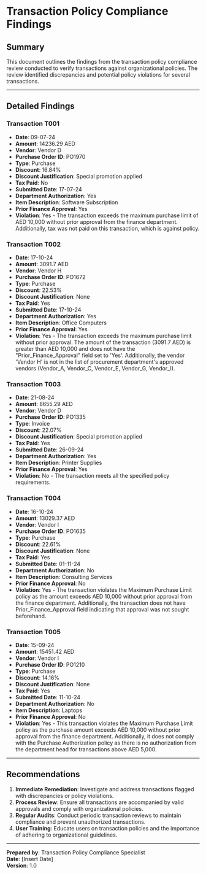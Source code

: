 # Transaction Policy Compliance Findings

## Summary
This document outlines the findings from the transaction policy compliance review conducted to verify transactions against organizational policies. The review identified discrepancies and potential policy violations for several transactions.

---

## Detailed Findings

### Transaction T001
- **Date**: 09-07-24
- **Amount**: 14236.29 AED
- **Vendor**: Vendor D
- **Purchase Order ID**: PO1970
- **Type**: Purchase
- **Discount**: 16.84%
- **Discount Justification**: Special promotion applied
- **Tax Paid**: No
- **Submitted Date**: 17-07-24
- **Department Authorization**: Yes
- **Item Description**: Software Subscription
- **Prior Finance Approval**: Yes
- **Violation**: Yes - The transaction exceeds the maximum purchase limit of AED 10,000 without prior approval from the finance department. Additionally, tax was not paid on this transaction, which is against policy.

### Transaction T002
- **Date**: 17-10-24
- **Amount**: 3091.7 AED
- **Vendor**: Vendor H
- **Purchase Order ID**: PO1672
- **Type**: Purchase
- **Discount**: 22.53%
- **Discount Justification**: None
- **Tax Paid**: Yes
- **Submitted Date**: 17-10-24
- **Department Authorization**: Yes
- **Item Description**: Office Computers
- **Prior Finance Approval**: Yes
- **Violation**: Yes - The transaction exceeds the maximum purchase limit without prior approval. The amount of the transaction (3091.7 AED) is greater than AED 10,000 and does not have the "Prior_Finance_Approval" field set to 'Yes'. Additionally, the vendor 'Vendor H' is not in the list of procurement department's approved vendors (Vendor_A, Vendor_C, Vendor_E, Vendor_G, Vendor_I).

### Transaction T003
- **Date**: 21-08-24
- **Amount**: 8655.29 AED
- **Vendor**: Vendor D
- **Purchase Order ID**: PO1335
- **Type**: Invoice
- **Discount**: 22.07%
- **Discount Justification**: Special promotion applied
- **Tax Paid**: Yes
- **Submitted Date**: 26-09-24
- **Department Authorization**: Yes
- **Item Description**: Printer Supplies
- **Prior Finance Approval**: Yes
- **Violation**: No - The transaction meets all the specified policy requirements.

### Transaction T004
- **Date**: 16-10-24
- **Amount**: 13029.37 AED
- **Vendor**: Vendor I
- **Purchase Order ID**: PO1635
- **Type**: Purchase
- **Discount**: 22.61%
- **Discount Justification**: None
- **Tax Paid**: Yes
- **Submitted Date**: 01-11-24
- **Department Authorization**: No
- **Item Description**: Consulting Services
- **Prior Finance Approval**: No
- **Violation**: Yes - The transaction violates the Maximum Purchase Limit policy as the amount exceeds AED 10,000 without prior approval from the finance department. Additionally, the transaction does not have Prior_Finance_Approval field indicating that approval was not sought beforehand.

### Transaction T005
- **Date**: 15-09-24
- **Amount**: 15451.42 AED
- **Vendor**: Vendor I
- **Purchase Order ID**: PO1210
- **Type**: Purchase
- **Discount**: 14.16%
- **Discount Justification**: None
- **Tax Paid**: Yes
- **Submitted Date**: 11-10-24
- **Department Authorization**: No
- **Item Description**: Laptops
- **Prior Finance Approval**: No
- **Violation**: Yes - This transaction violates the Maximum Purchase Limit policy as the purchase amount exceeds AED 10,000 without prior approval from the finance department. Additionally, it does not comply with the Purchase Authorization policy as there is no authorization from the department head for transactions above AED 5,000.

---

## Recommendations
1. **Immediate Remediation**: Investigate and address transactions flagged with discrepancies or policy violations.
2. **Process Review**: Ensure all transactions are accompanied by valid approvals and comply with organizational policies.
3. **Regular Audits**: Conduct periodic transaction reviews to maintain compliance and prevent unauthorized transactions.
4. **User Training**: Educate users on transaction policies and the importance of adhering to organizational guidelines.

--- 

**Prepared by**: Transaction Policy Compliance Specialist  
**Date**: [Insert Date]  
**Version**: 1.0
```